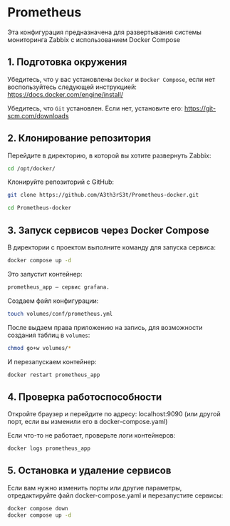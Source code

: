 # Prometheus
Эта конфигурация предназначена для развертывания системы мониторинга Zabbix с использованием Docker Compose

## 1. Подготовка окружения
Убедитесь, что у вас установлены `Docker` и `Docker Compose`, если нет воспользуйтесь следующей инструкцией: https://docs.docker.com/engine/install/

Убедитесь, что `Git` установлен. Если нет, установите его: https://git-scm.com/downloads

## 2. Клонирование репозитория
Перейдите в директорию, в которой вы хотите развернуть Zabbix:
```bash
cd /opt/docker/
```
Клонируйте репозиторий с GitHub:
```bash
git clone https://github.com/A3th3rS3t/Prometheus-docker.git
```
```bash
cd Prometheus-docker
```

## 3. Запуск сервисов через Docker Compose
В директории с проектом выполните команду для запуска сервисa:
```bash
docker compose up -d
```
Это запустит контейнер:
```bash
prometheus_app — сервис grafana.
```
Создаем файл конфигурации:
```bash
touch volumes/conf/prometheus.yml
```
После выдаем права приложению на запись, для возможности создания таблиц в `volumes`:
```bash
chmod go+w volumes/*
```
И перезапускаем контейнер:
```bash
docker restart prometheus_app
```

## 4. Проверка работоспособности
Откройте браузер и перейдите по адресу: localhost:9090 (или другой порт, если вы изменили его в docker-compose.yaml)

Если что-то не работает, проверьте логи контейнеров:
```bash
docker logs prometheus_app
```

## 5. Остановка и удаление сервисов
Если вам нужно изменить порты или другие параметры, отредактируйте файл 
docker-compose.yaml и перезапустите сервисы:
```bash
docker compose down
docker compose up -d
```